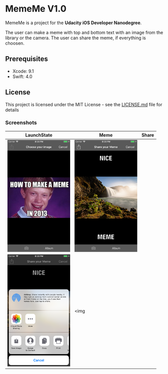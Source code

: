 # MemeMe V1.0

MemeMe is a project for the **Udacity iOS Developer Nanodegree**.

The user can make a meme with top and bottom text with an image from the library or the camera. The user can share the meme, if everything is choosen.

## Prerequisites

- Xcode: 9.1
- Swift: 4.0

## License
This project is licensed under the MIT License - see the [LICENSE.md](LICENSE.md) file for details

### Screenshots
| LaunchState | Meme |Share|
|----------|-----------|-----------|
|<img src="https://github.com/MSWagner/MemeMe/blob/master/Screenshots/launchState.png" width="200">|<img src="https://github.com/MSWagner/MemeMe/blob/master/Screenshots/meme.png" width="200">|
|<img src="https://github.com/MSWagner/MemeMe/blob/master/Screenshots/share.png" width="200">|<img
